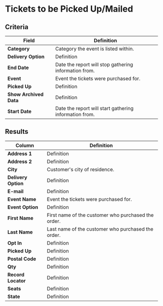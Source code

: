 # Tickets to be Picked Up/Mailed

## Criteria

| **Field** | **Definition** |
| --- | --- |
| **Category** | Category the event is listed within. |
| **Delivery Option** | Definition |
| **End Date** | Date the report will stop gathering information from. |
| **Event** | Event the tickets were purchased for. |
| **Picked Up** | Definition |
| **Show Archived Data** | Definition |
| **Start Date** | Date the report will start gathering information from. |

## Results

| **Column** | **Definition** |
| --- | --- |
| **Address 1** | Definition |
| **Address 2** | Definition |
| **City** | Customer's city of residence. |
| **Delivery Option** | Definition |
| **E-mail** | Definition |
| **Event Name** | Event the tickets were purchased for. |
| **Event Option** | Definition |
| **First Name** | First name of the customer who purchased the order. |
| **Last Name** | Last name of the customer who purchased the order. |
| **Opt In** | Definition |
| **Picked Up** | Definition |
| **Postal Code** | Definition |
| **Qty** | Definition |
| **Record Locator** | Definition |
| **Seats** | Definition |
| **State**  | Definition |